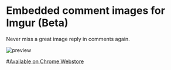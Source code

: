 # Embedded comment images for Imgur (Beta)
Never miss a great image reply in comments again.

![preview](http://i.imgur.com/k9Cq3Co.png "Preview")

#[Available on Chrome Webstore](https://chrome.google.com/webstore/detail/embedded-comment-images-f/genacglkmekafjflpmmnkfeceklaijod "Go to chrome webstore")
